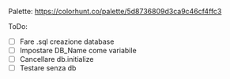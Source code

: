Palette:
https://colorhunt.co/palette/5d8736809d3ca9c46cf4ffc3

ToDo:
- [ ] Fare .sql creazione database
- [ ] Impostare DB_Name come variabile
- [ ] Cancellare db.initialize
- [ ] Testare senza db